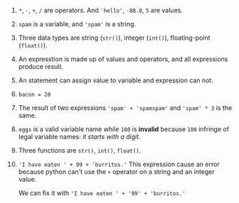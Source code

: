 1. `*`, `-`, `+`, `/` are operators. And `'hello'`, `-88.8`, `5` are values.
2. `spam` is a variable, and `'spam'` is a string.
3. Three data types are string (`str()`), integer (`int()`), floating-point (`float()`).
4. An expresstion is made up of values and operators, and all expressions produce result.
5. An statement can assign value to variable and expression can not. 
6. `bacon = 20`
7. The result of two expressions `'spam' + 'spamspam'` and `'spam' * 3` is the same.
8. `eggs` is a valid variable name while `100` is **invalid** because `100` infringe of
    legal variable names: _it starts with a digit_.
9. Three functions are `str()`, `int()`, `float()`.
10. `'I have eaten ' + 99 + 'burritos.'`
    This expression cause an error because python can't use the `+` operator on
    a string and an integer value.

    We can fix it with `'I have eaten ' + '99' + 'burritos.'`
